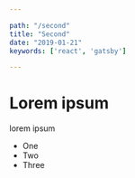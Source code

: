 ```yaml
---

path: "/second"
title: "Second"
date: "2019-01-21"
keywords: ['react', 'gatsby']

---
```


# Lorem ipsum

lorem ipsum

- One
- Two
- Three